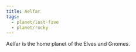 ```yaml
---
title: Aelfar
tags:
  - planet/lost-five
  - planet/rocky
---
```


Aelfar is the home planet of the Elves and Gnomes.
